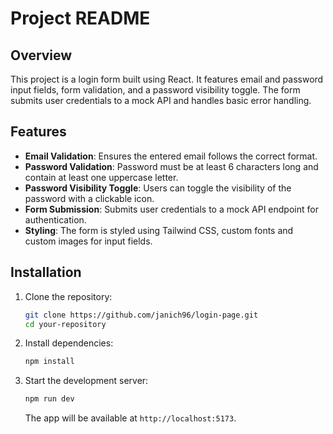 # Project README

## Overview

This project is a login form built using React. It features email and password input fields, form validation, and a password visibility toggle. The form submits user credentials to a mock API and handles basic error handling.

## Features

- **Email Validation**: Ensures the entered email follows the correct format.
- **Password Validation**: Password must be at least 6 characters long and contain at least one uppercase letter.
- **Password Visibility Toggle**: Users can toggle the visibility of the password with a clickable icon.
- **Form Submission**: Submits user credentials to a mock API endpoint for authentication.
- **Styling**: The form is styled using Tailwind CSS, custom fonts and custom images for input fields.

## Installation

1. Clone the repository:
   ```bash
   git clone https://github.com/janich96/login-page.git
   cd your-repository
   ```

2. Install dependencies:
   ```bash
   npm install
   ```

3. Start the development server:
   ```bash
   npm run dev
   ```

   The app will be available at `http://localhost:5173`.
